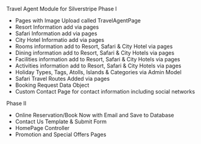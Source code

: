 Travel Agent Module for Silverstripe
Phase I

- Pages with Image Upload called TravelAgentPage
- Resort Information add via pages
- Safari Information add via pages
- City Hotel Informatio add via pages
- Rooms information add to Resort, Safari & City Hotel via pages
- Dining information add to Resort, Safari & City Hotels via pages
- Facilities information add to Resort, Safari & City Hotels via pages
- Activities information add to Resort, Safari & City Hotels via pages
- Holiday Types, Tags, Atolls, Islands & Categories via Admin Model
- Safari Travel Routes Added via pages
- Booking Request Data Object
- Custom Contact Page for contact information including social networks

Phase II

- Online Reservation/Book Now with Email and Save to Database
- Contact Us Template & Submit Form
- HomePage Controller
- Promotion and Special Offers Pages

